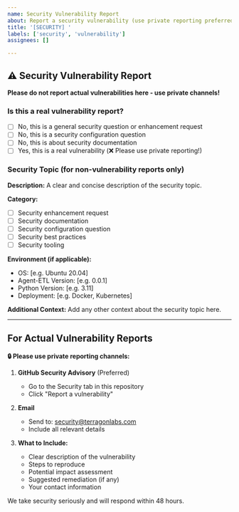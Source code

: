 ```yaml
---
name: Security Vulnerability Report
about: Report a security vulnerability (use private reporting preferred)
title: '[SECURITY] '
labels: ['security', 'vulnerability']
assignees: []

---
```


<!-- 
🚨 SECURITY NOTICE 🚨

For security vulnerabilities, please DO NOT use this public issue template.
Instead, please use GitHub's private vulnerability reporting feature or 
email us directly at security@terragonlabs.com

This template is only for non-sensitive security discussions.
-->

## ⚠️ Security Vulnerability Report

**Please do not report actual vulnerabilities here - use private channels!**

### Is this a real vulnerability report?
- [ ] No, this is a general security question or enhancement request
- [ ] No, this is a security configuration question
- [ ] No, this is about security documentation
- [ ] Yes, this is a real vulnerability (❌ Please use private reporting!)

### Security Topic (for non-vulnerability reports only)

**Description:**
A clear and concise description of the security topic.

**Category:**
- [ ] Security enhancement request
- [ ] Security documentation
- [ ] Security configuration question
- [ ] Security best practices
- [ ] Security tooling

**Environment (if applicable):**
- OS: [e.g. Ubuntu 20.04]
- Agent-ETL Version: [e.g. 0.0.1]
- Python Version: [e.g. 3.11]
- Deployment: [e.g. Docker, Kubernetes]

**Additional Context:**
Add any other context about the security topic here.

---

## For Actual Vulnerability Reports

**🔒 Please use private reporting channels:**

1. **GitHub Security Advisory** (Preferred)
   - Go to the Security tab in this repository
   - Click "Report a vulnerability"

2. **Email** 
   - Send to: security@terragonlabs.com
   - Include all relevant details

3. **What to Include:**
   - Clear description of the vulnerability
   - Steps to reproduce
   - Potential impact assessment
   - Suggested remediation (if any)
   - Your contact information

We take security seriously and will respond within 48 hours.